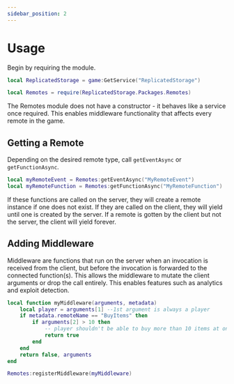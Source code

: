 ```yaml
---
sidebar_position: 2
---
```


# Usage

Begin by requiring the module.

```lua
local ReplicatedStorage = game:GetService("ReplicatedStorage")

local Remotes = require(ReplicatedStorage.Packages.Remotes)
```

The Remotes module does not have a constructor - it behaves like a service once required. This enables middleware functionality that affects every remote in the game.

## Getting a Remote

Depending on the desired remote type, call `getEventAsync` or `getFunctionAsync`.

```lua
local myRemoteEvent = Remotes:getEventAsync("MyRemoteEvent")
local myRemoteFunction = Remotes:getFunctionAsync("MyRemoteFunction")
```

If these functions are called on the server, they will create a remote instance if one does not exist. If they are called on the client, they will yield until one is created by the server. If a remote is gotten by the client but not the server, the client will yield forever.

## Adding Middleware

Middleware are functions that run on the server when an invocation is received from the client, but before the invocation is forwarded to the connected function(s). This allows the middleware to mutate the client arguments or drop the call entirely. This enables features such as analytics and exploit detection.

```lua
local function myMiddleware(arguments, metadata)
	local player = arguments[1] --1st argument is always a player
	if metadata.remoteName == "BuyItems" then
		if arguments[2] > 10 then
			-- player shouldn't be able to buy more than 10 items at once
			return true
		end
	end
	return false, arguments
end

Remotes:registerMiddleware(myMiddleware)
```
